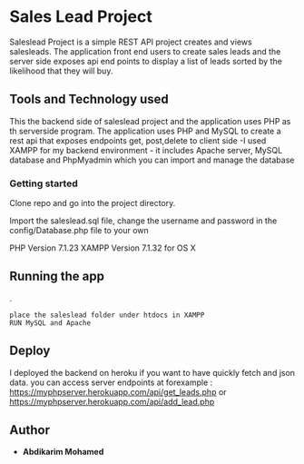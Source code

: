 # Sales Lead Project
 
Saleslead Project is a simple REST API project creates and views salesleads. The application front end users to create sales leads and the server side exposes api end points to display a list of leads sorted by the likelihood that they will buy. 


## Tools and Technology used

This the backend side of saleslead project and the application uses PHP as th serverside program. 
The application uses PHP and MySQL to create a rest api that exposes endpoints get, post,delete to client side
-I used XAMPP for my backend environment - it includes Apache server, MySQL database and PhpMyadmin which you can import and manage the database

### Getting started
Clone repo and go into the project directory.

Import the saleslead.sql file, change the username and password in the config/Database.php file to your own

 PHP Version 7.1.23
 XAMPP Version  7.1.32 for OS X

## Running the app
.
```
place the saleslead folder under htdocs in XAMPP
RUN MySQL and Apache
```
## Deploy

I deployed the backend on heroku if you want to have quickly fetch and json data. you can access server endpoints at 
forexample : https://myphpserver.herokuapp.com/api/get_leads.php  or https://myphpserver.herokuapp.com/api/add_lead.php

## Author

* **Abdikarim Mohamed**


